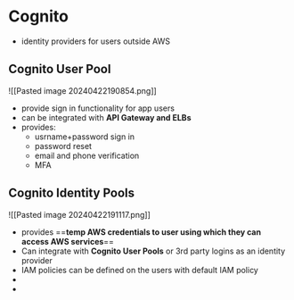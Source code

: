 

# Cognito


- identity providers for users outside AWS 

## Cognito User Pool
![[Pasted image 20240422190854.png]]
- provide sign in functionality for app users
- can be integrated with **API Gateway and ELBs**
- provides:
	- usrname+password sign in
	- password reset
	- email and phone verification
	- MFA

## Cognito Identity Pools
![[Pasted image 20240422191117.png]]
- provides ==**temp AWS credentials to user using which they can access AWS services**==
- Can integrate with **Cognito User Pools** or 3rd party logins  as an identity provider 
- IAM policies can be defined on the users with default IAM policy
- 
- 

